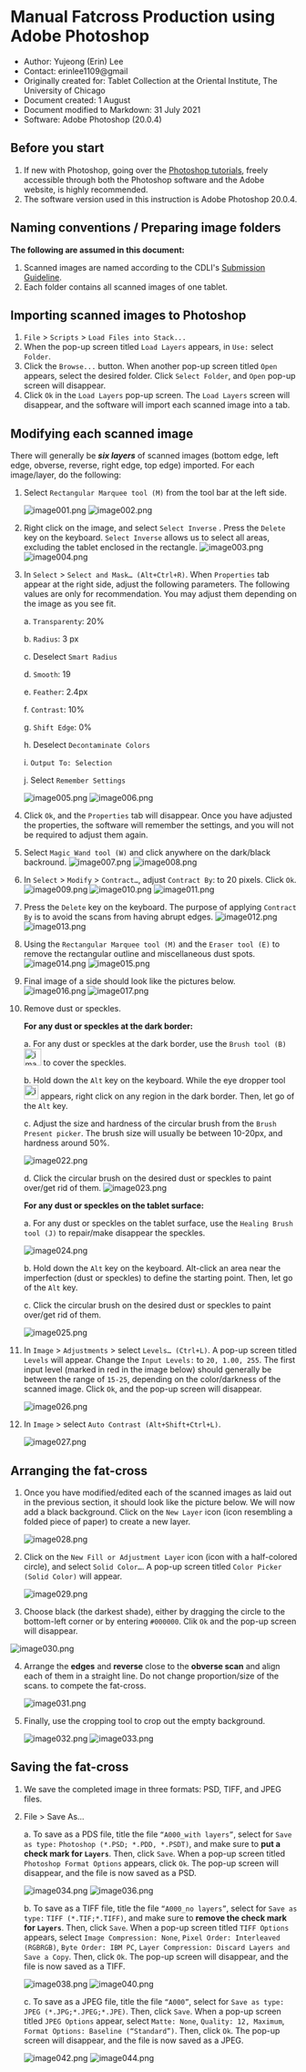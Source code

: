 # **Manual Fatcross Production using Adobe Photoshop**
* Author: Yujeong (Erin) Lee
* Contact: erinlee1109@gmail
* Originally created for: Tablet Collection at the Oriental Institute, The University of Chicago
* Document created: 1 August 
* Document modified to Markdown: 31 July 2021
* Software: Adobe Photoshop (20.0.4)


## Before you start
1.	If new with Photoshop, going over the [Photoshop tutorials](https://helpx.adobe.com/photoshop/tutorials.html), freely accessible through both the Photoshop software and the Adobe website, is highly recommended. 
2.	The software version used in this instruction is Adobe Photoshop 20.0.4. 

## Naming conventions / Preparing image folders
**The following are assumed in this document:**
1. Scanned images are named according to the CDLI's [Submission Guideline](https://cdli.ox.ac.uk/wiki/doku.php?id=submission_guidelines). 
2. Each folder contains all scanned images of one tablet. 

## Importing scanned images to Photoshop
1.	`File` > `Scripts` > `Load Files into Stack...`
2.	When the pop-up screen titled `Load Layers` appears, in `Use:` select `Folder`.
3.	Click the `Browse...` button. When another pop-up screen titled `Open` appears, select the desired folder. Click `Select Folder`, and `Open` pop-up screen will disappear.
4.	Click `Ok` in the `Load Layers` pop-up screen. The `Load Layers` screen will disappear, and the software will import each scanned image into a tab.

## Modifying each scanned image 
There will generally be ***six layers*** of scanned images (bottom edge, left edge, obverse, reverse, right edge, top edge) imported. For each image/layer, do the following: 

1. Select `Rectangular Marquee tool (M)` from the tool bar at the left side.

    <img src="https://i.imgur.com/wNlVWfi.png" alt="image001.png">
        
    <img src="https://imgur.com/RsN8xPQ.png" alt="image002.png">
    
2.	Right click on the image, and select `Select Inverse` . Press the `Delete` key on the keyboard. `Select Inverse` allows us to select all areas, excluding the tablet enclosed in the rectangle. 
    <img src="https://imgur.com/Ls8vZxF.png" alt="image003.png">
    <img src="https://imgur.com/Lifg7lK.png" alt="image004.png">

3.	In `Select` > `Select and Mask… (Alt+Ctrl+R)`. When `Properties` tab appear at the right side, adjust the following parameters. The following values are only for recommendation. You may adjust them depending on the image as you see fit. 

    a.	`Transparenty`: 20%
    
    b.	`Radius`: 3 px
    
    c.	Deselect `Smart Radius`
    
    d.	`Smooth`: 19
    
    e.	`Feather`: 2.4px
    
    f.	`Contrast`: 10%
    
    g.	`Shift Edge`: 0%
    
    h.	Deselect `Decontaminate Colors`
    
    i.	`Output To: Selection`
    
    j.	Select `Remember Settings`
    
    <img src="https://imgur.com/POtXtYC.png" alt="image005.png">
    <img src="https://imgur.com/o8I7G3p.png" alt="image006.png">

4.	Click `Ok`, and the `Properties` tab will disappear. Once you have adjusted the properties, the software will remember the settings, and you will not be required to adjust them again. 

5.	Select `Magic Wand tool (W)` and click anywhere on the dark/black backround. 
    <img src="https://imgur.com/JXXIS5V.png" alt="image007.png">
    <img src="https://imgur.com/Oc9VsJD.png" alt="image008.png">

6.	In `Select` > `Modify` > `Contract…`, adjust `Contract By`: to 20 pixels. Click `Ok`. 
    <img src="https://imgur.com/7KazpKe.png" alt="image009.png">
    <img src="https://imgur.com/LM7Eala.png" alt="image010.png">
    <img src="https://imgur.com/alNZSBK.png" alt="image011.png">

7.	Press the `Delete` key on the keyboard. The purpose of applying `Contract By` is to avoid the scans from having abrupt edges. 
    <img src="https://imgur.com/EsO3u41.png" alt="image012.png">
    <img src="https://imgur.com/gJxQIVR.png" alt="image013.png">

8.	Using the `Rectangular Marquee tool (M)` and the `Eraser tool (E)` to remove the rectangular outline and miscellaneous dust spots. 
    <img src="https://imgur.com/1eQEzVP.png" alt="image014.png">
    <img src="https://imgur.com/joZxV2w.png" alt="image015.png">

9.	Final image of a side should look like the pictures below. 
    <img src="https://imgur.com/emx3G0X.png" alt="image016.png">
    <img src="https://imgur.com/QXIDtns.png" alt="image017.png">

10.	Remove dust or speckles. 

    **For any dust or speckles at the dark border:**
    
    a.	For any dust or speckles at the dark border, use the `Brush tool (B)` <img src="https://imgur.com/Tbz4Wp1.png" alt="image018.png" width=30> to cover the speckles. 
    
    b.	Hold down the `Alt` key on the keyboard. While the eye dropper tool <img src="https://imgur.com/s8JPhFw.png" alt="image020.png" width=25> appears, right click on any region in the dark border. Then, let go of the `Alt` key. 
    
    c.	Adjust the size and hardness of the circular brush from the `Brush Present picker`. The brush size will usually be between 10-20px, and hardness around 50%. 
    
    <img src="https://imgur.com/ir2kBF6.png" alt="image022.png">
    
    d. Click the circular brush on the desired dust or speckles to paint over/get rid of them.
    <img src="https://imgur.com/Qu4ynzZ.png" alt="image023.png">

    **For any dust or speckles on the tablet surface:**
    
    a.	For any dust or speckles on the tablet surface, use the `Healing Brush tool (J)` to repair/make disappear the speckles. 
    
    <img src="https://imgur.com/HJkkpsr.png" alt="image024.png">
    
    b.	Hold down the `Alt` key on the keyboard. Alt-click an area near the imperfection (dust or speckles) to define the starting point. Then, let go of the `Alt` key.
    
    c.	Click the circular brush on the desired dust or speckles to paint over/get rid of them. 
    
    <img src="https://imgur.com/eM1meb7.png" alt="image025.png">
    
11.	In `Image` > `Adjustments` > select `Levels… (Ctrl+L)`. A pop-up screen titled `Levels` will appear. Change the `Input Levels:` to `20, 1.00, 255`. The first input level (marked in red in the image below) should generally be between the range of `15-25`, depending on the color/darkness of the scanned image. Click `Ok`, and the pop-up screen will disappear. 

    <img src="https://imgur.com/TSr6ZIR.png" alt="image026.png">

12.	In `Image` > select `Auto Contrast (Alt+Shift+Ctrl+L)`.

    <img src="https://imgur.com/JUlA9OZ.png" alt="image027.png">

## Arranging the fat-cross

1.	Once you have modified/edited each of the scanned images as laid out in the previous section, it should look like the picture below. We will now add a black background. Click on the `New Layer` icon (icon resembling a folded piece of paper) to create a new layer. 

    <img src="https://imgur.com/1NLyYCa.png" alt="image028.png">

2.	Click on the `New Fill or Adjustment Layer` icon (icon with a half-colored circle), and select `Solid Color…`. A pop-up screen titled `Color Picker (Solid Color)` will appear. 
    
    <img src="https://imgur.com/qUfCXJu.png" alt="image029.png">

3.	Choose black (the darkest shade), either by dragging the circle to the bottom-left corner or by entering `#000000`. Clik `Ok` and the pop-up screen will disappear. 

<img src="https://imgur.com/SzFogFV.png" alt="image030.png">

4.	Arrange the **edges** and **reverse** close to the **obverse scan** and align each of them in a straight line. Do not change proportion/size of the scans. to compete the fat-cross. 

    <img src="https://imgur.com/eKcbDIq.png" alt="image031.png">

5.	Finally, use the cropping tool to crop out the empty background. 

    <img src="https://imgur.com/b6HiwiU.png" alt="image032.png"> 
    
    <img src="https://imgur.com/W0uQU4H.png" alt="image033.png">


## Saving the fat-cross
1.	We save the completed image in three formats: PSD, TIFF, and JPEG files. 
2.	File > Save As…

    a.	To save as a PDS file, title the file `“A000_with layers”`, select for `Save as type:` `Photoshop (*.PSD; *.PDD, *.PSDT)`, and make sure to **put a check mark for `Layers`**. Then, click `Save`. When a pop-up screen titled `Photoshop Format Options` appears, click `Ok`. The pop-up screen will disappear, and the file is now saved as a PSD.
    
    <img src="https://imgur.com/mBXOLid.png" alt="image034.png">
    <img src="https://imgur.com/YQ5mdBb.png" alt="image036.png">
    
    b.	To save as a TIFF file, title the file `“A000_no layers”`, select for `Save as type:` `TIFF (*.TIF;*.TIFF)`, and make sure to **remove the check mark for `Layers`**. Then, click `Save`. When a pop-up screen titled `TIFF Options` appears, select `Image Compression: None`, `Pixel Order: Interleaved (RGBRGB)`, `Byte Order: IBM PC`, `Layer Compression: Discard Layers and Save a Copy`. Then, click `Ok`. The pop-up screen will disappear, and the file is now saved as a TIFF.
    
    <img src="https://imgur.com/8qwsRRx.png" alt="image038.png">
    <img src="https://imgur.com/8n9NtjA.png" alt="image040.png">
    
    c.	To save as a JPEG file, title the file `“A000”`, select for `Save as type:` `JPEG (*.JPG;*.JPEG;*.JPE)`. Then, click `Save`. When a pop-up screen titled `JPEG Options` appear, select `Matte: None`, `Quality: 12, Maximum`, `Format Options: Baseline (“Standard”)`. Then, click `Ok`. The pop-up screen will disappear, and the file is now saved as a JPEG. 
    
    <img src="https://imgur.com/LxpjZKJ.png" alt="image042.png">
    <img src="https://imgur.com/H7bL0zv.png" alt="image044.png">
    
    
    
    
    